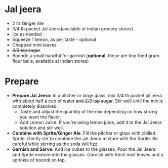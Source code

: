 # Jal jeera
- 2 ltr Ginger Ale
- 3/4 th packet Jal Jeera(available at Indian grocery stores)
- Ice as needed
- Squeeze 1 lemon, as per taste - optional
- Chopped mint leaves
- ~~2/3 tsp sugar~~
- Boondi: a small handful for garnish (**optional**, these are tiny fried gram flour balls, available at Indian stores)

# Prepare
- **Prepare Jal Jeera:** In a pitcher or large glass, mix 3/4 th packet jal jeera with about half a cup of water ~~and 2/3 tsp sugar~~. Stir well until the mix is completely dissolved.
  - Taste and adjust the quantity of the mix depending on how strong you want the flavor.
  - Add Lemon Juice: If you're using lemon juice, add it to the Jal Jeera solution and stir well.
- **Combine with Sprite/Ginger Ale**: Fill the pitcher or glass with chilled Sprite. Gently stir to combine the Jal Jeera mixture with the Sprite. Be careful while stirring as the soda will fizz.
- **Garnish and Serve**: Add ice cubes to the glasses. Pour the Jal Jeera and Sprite mixture into the glasses. Garnish with fresh mint leaves and a sprinkle of boondi on top,

